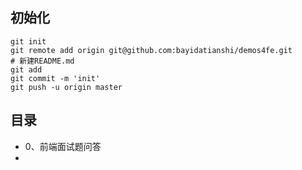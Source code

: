 ## 初始化

```
git init
git remote add origin git@github.com:bayidatianshi/demos4fe.git
# 新建README.md
git add
git commit -m 'init'
git push -u origin master
```

## 目录
- 0、前端面试题问答
- 